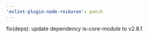 ```yaml
---
'eslint-plugin-node-roikoren': patch
---
```


fix(deps): update dependency is-core-module to v2.8.1
